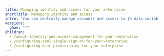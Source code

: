 ```yaml
---
title: Managing identity and access for your enterprise
shortTitle: Managing identity and access
intro: "You can centrally manage accounts and access to {% data variables.product.product_location %}."
versions:
  ghae: "*"
children:
  - /about-identity-and-access-management-for-your-enterprise
  - /configuring-saml-single-sign-on-for-your-enterprise
  - /configuring-user-provisioning-for-your-enterprise
---
```

